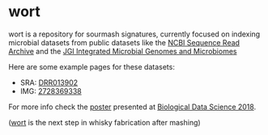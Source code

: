 # wort

wort is a repository for sourmash signatures, currently focused on
indexing microbial datasets from public datasets like the
[NCBI Sequence Read Archive](https://trace.ncbi.nlm.nih.gov/Traces/sra/sra.cgi?)
and the [JGI Integrated Microbial Genomes and Microbiomes](https://img.jgi.doe.gov/)

Here are some example pages for these datasets:
  - SRA: <a href='/view/sra/DRR013902/'>DRR013902</a></li>
  - IMG: <a href='/view/img/2522125045'>2728369338</a></li>

For more info check the <a href='https://github.com/luizirber/2018-biods'>poster</a>
presented at [Biological Data Science 2018](https://meetings.cshl.edu/meetings.aspx?meet=DATA&year=18).

([wort][0] is the next step in whisky fabrication after mashing)

[0]: https://en.wikipedia.org/wiki/Wort
